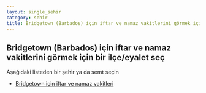 ```yaml
---
layout: single_sehir
category: sehir
title: Bridgetown (Barbados) için iftar ve namaz vakitlerini görmek için bir ilçe/eyalet seç
---
```



## Bridgetown (Barbados) için iftar ve namaz vakitlerini görmek için bir ilçe/eyalet seç

Aşağıdaki listeden bir şehir ya da semt seçin


* [Bridgetown için iftar ve namaz vakitleri](/iftar.html?sehir=Bridgetown&ulke=Barbados&state=Bridgetown)

